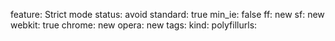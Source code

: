 feature: Strict mode
status: avoid
standard: true
min_ie: false
ff: new
sf: new
webkit: true
chrome: new
opera: new
tags:
kind:
polyfillurls:

